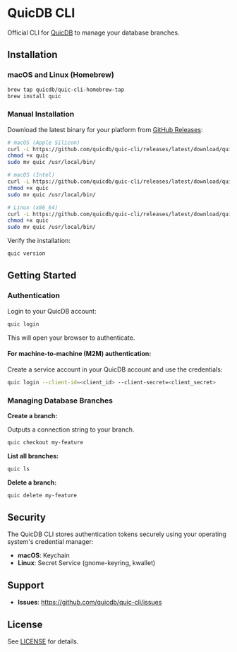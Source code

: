 # QuicDB CLI

Official CLI for [QuicDB](https://quicdb.com) to manage your database branches.

## Installation

### macOS and Linux (Homebrew)

```bash
brew tap quicdb/quic-cli-homebrew-tap
brew install quic
```

### Manual Installation

Download the latest binary for your platform from [GitHub Releases](https://github.com/quicdb/quic-cli/releases):

```bash
# macOS (Apple Silicon)
curl -L https://github.com/quicdb/quic-cli/releases/latest/download/quic-darwin-arm64 -o quic
chmod +x quic
sudo mv quic /usr/local/bin/

# macOS (Intel)
curl -L https://github.com/quicdb/quic-cli/releases/latest/download/quic-darwin-amd64 -o quic
chmod +x quic
sudo mv quic /usr/local/bin/

# Linux (x86_64)
curl -L https://github.com/quicdb/quic-cli/releases/latest/download/quic-linux-amd64 -o quic
chmod +x quic
sudo mv quic /usr/local/bin/
```

Verify the installation:

```bash
quic version
```

## Getting Started

### Authentication

Login to your QuicDB account:

```bash
quic login
```

This will open your browser to authenticate.

#### For machine-to-machine (M2M) authentication:

Create a service account in your QuicDB account and use the credentials:

```bash
quic login --client-id=<client_id> --client-secret=<client_secret>
```

### Managing Database Branches

**Create a branch:**

Outputs a connection string to your branch.

```bash
quic checkout my-feature
```

**List all branches:**

```bash
quic ls
```

**Delete a branch:**

```bash
quic delete my-feature
```

## Security

The QuicDB CLI stores authentication tokens securely using your operating system's credential manager:
- **macOS**: Keychain
- **Linux**: Secret Service (gnome-keyring, kwallet)

## Support

- **Issues**: https://github.com/quicdb/quic-cli/issues

## License

See [LICENSE](LICENSE) for details.
